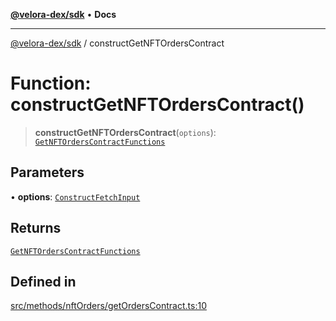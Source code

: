 [**@velora-dex/sdk**](../README.md) • **Docs**

***

[@velora-dex/sdk](../globals.md) / constructGetNFTOrdersContract

# Function: constructGetNFTOrdersContract()

> **constructGetNFTOrdersContract**(`options`): [`GetNFTOrdersContractFunctions`](../type-aliases/GetNFTOrdersContractFunctions.md)

## Parameters

• **options**: [`ConstructFetchInput`](../interfaces/ConstructFetchInput.md)

## Returns

[`GetNFTOrdersContractFunctions`](../type-aliases/GetNFTOrdersContractFunctions.md)

## Defined in

[src/methods/nftOrders/getOrdersContract.ts:10](https://github.com/VeloraDEX/sdk/blob/master/src/methods/nftOrders/getOrdersContract.ts#L10)
